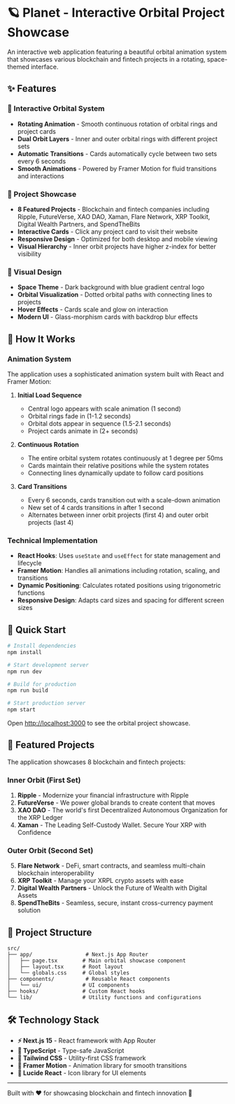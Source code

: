 # 🪐 Planet - Interactive Orbital Project Showcase

An interactive web application featuring a beautiful orbital animation system that showcases various blockchain and fintech projects in a rotating, space-themed interface.

## ✨ Features

### 🌌 Interactive Orbital System
- **Rotating Animation** - Smooth continuous rotation of orbital rings and project cards
- **Dual Orbit Layers** - Inner and outer orbital rings with different project sets
- **Automatic Transitions** - Cards automatically cycle between two sets every 6 seconds
- **Smooth Animations** - Powered by Framer Motion for fluid transitions and interactions

### 🎯 Project Showcase
- **8 Featured Projects** - Blockchain and fintech companies including Ripple, FutureVerse, XAO DAO, Xaman, Flare Network, XRP Toolkit, Digital Wealth Partners, and SpendTheBits
- **Interactive Cards** - Click any project card to visit their website
- **Responsive Design** - Optimized for both desktop and mobile viewing
- **Visual Hierarchy** - Inner orbit projects have higher z-index for better visibility

### 🎨 Visual Design
- **Space Theme** - Dark background with blue gradient central logo
- **Orbital Visualization** - Dotted orbital paths with connecting lines to projects
- **Hover Effects** - Cards scale and glow on interaction
- **Modern UI** - Glass-morphism cards with backdrop blur effects

## 🚀 How It Works

### Animation System
The application uses a sophisticated animation system built with React and Framer Motion:

1. **Initial Load Sequence**
   - Central logo appears with scale animation (1 second)
   - Orbital rings fade in (1-1.2 seconds)
   - Orbital dots appear in sequence (1.5-2.1 seconds)
   - Project cards animate in (2+ seconds)

2. **Continuous Rotation**
   - The entire orbital system rotates continuously at 1 degree per 50ms
   - Cards maintain their relative positions while the system rotates
   - Connecting lines dynamically update to follow card positions

3. **Card Transitions**
   - Every 6 seconds, cards transition out with a scale-down animation
   - New set of 4 cards transitions in after 1 second
   - Alternates between inner orbit projects (first 4) and outer orbit projects (last 4)

### Technical Implementation
- **React Hooks**: Uses `useState` and `useEffect` for state management and lifecycle
- **Framer Motion**: Handles all animations including rotation, scaling, and transitions
- **Dynamic Positioning**: Calculates rotated positions using trigonometric functions
- **Responsive Design**: Adapts card sizes and spacing for different screen sizes

## 🚀 Quick Start

```bash
# Install dependencies
npm install

# Start development server
npm run dev

# Build for production
npm run build

# Start production server
npm start
```

Open [http://localhost:3000](http://localhost:3000) to see the orbital project showcase.

## 🎯 Featured Projects

The application showcases 8 blockchain and fintech projects:

### Inner Orbit (First Set)
1. **Ripple** - Modernize your financial infrastructure with Ripple
2. **FutureVerse** - We power global brands to create content that moves
3. **XAO DAO** - The world's first Decentralized Autonomous Organization for the XRP Ledger
4. **Xaman** - The Leading Self-Custody Wallet. Secure Your XRP with Confidence

### Outer Orbit (Second Set)
5. **Flare Network** - DeFi, smart contracts, and seamless multi-chain blockchain interoperability
6. **XRP Toolkit** - Manage your XRPL crypto assets with ease
7. **Digital Wealth Partners** - Unlock the Future of Wealth with Digital Assets
8. **SpendTheBits** - Seamless, secure, instant cross-currency payment solution

## 📁 Project Structure

```
src/
├── app/                 # Next.js App Router
│   ├── page.tsx        # Main orbital showcase component
│   ├── layout.tsx      # Root layout
│   └── globals.css     # Global styles
├── components/          # Reusable React components
│   └── ui/             # UI components
├── hooks/              # Custom React hooks
└── lib/                # Utility functions and configurations
```

## 🛠️ Technology Stack

- **⚡ Next.js 15** - React framework with App Router
- **📘 TypeScript** - Type-safe JavaScript
- **🎨 Tailwind CSS** - Utility-first CSS framework
- **🌈 Framer Motion** - Animation library for smooth transitions
- **🎯 Lucide React** - Icon library for UI elements

---

Built with ❤️ for showcasing blockchain and fintech innovation 🚀
